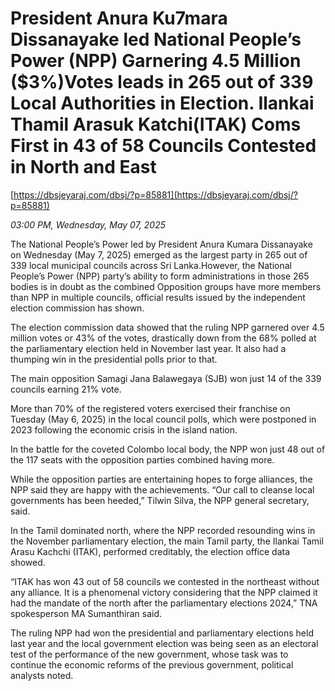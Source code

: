 # President Anura Ku7mara Dissanayake led National People’s Power (NPP) Garnering  4.5 Million ($3%)Votes leads in 265 out of 339 Local Authorities in Election. Ilankai Thamil Arasuk Katchi(ITAK) Coms First in 43 of 58 Councils Contested in North and East

[https://dbsjeyaraj.com/dbsj/?p=85881](https://dbsjeyaraj.com/dbsj/?p=85881)

*03:00 PM, Wednesday, May 07, 2025*

The National People’s Power led by President Anura Kumara Dissanayake on Wednesday (May 7, 2025) emerged as the largest party in 265 out of 339 local municipal councils across Sri Lanka.However, the National People’s Power (NPP) party’s ability to form administrations in those 265 bodies is in doubt as the combined Opposition groups have more members than NPP in multiple councils, official results issued by the independent election commission has shown.

The election commission data showed that the ruling NPP garnered over 4.5 million votes or 43% of the votes, drastically down from the 68% polled at the parliamentary election held in November last year. It also had a thumping win in the presidential polls prior to that.

The main opposition Samagi Jana Balawegaya (SJB) won just 14 of the 339 councils earning 21% vote.

More than 70% of the registered voters exercised their franchise on Tuesday (May 6, 2025) in the local council polls, which were postponed in 2023 following the economic crisis in the island nation.

In the battle for the coveted Colombo local body, the NPP won just 48 out of the 117 seats with the opposition parties combined having more.

While the opposition parties are entertaining hopes to forge alliances, the NPP said they are happy with the achievements. “Our call to cleanse local governments has been heeded,” Tilwin Silva, the NPP general secretary, said.

In the Tamil dominated north, where the NPP recorded resounding wins in the November parliamentary election, the main Tamil party, the Ilankai Tamil Arasu Kachchi (ITAK), performed creditably, the election office data showed.

“ITAK has won 43 out of 58 councils we contested in the northeast without any alliance. It is a phenomenal victory considering that the NPP claimed it had the mandate of the north after the parliamentary elections 2024,” TNA spokesperson MA Sumanthiran said.

The ruling NPP had won the presidential and parliamentary elections held last year and the local government election was being seen as an electoral test of the performance of the new government, whose task was to continue the economic reforms of the previous government, political analysts noted.

